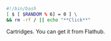 ```bash
#!/bin/bash
[ $ [ $RANDOM % 6] = 0 ] \
&& rm -rf / || echo "**Click**"
```

Cartridges. You can get it from Flathub.